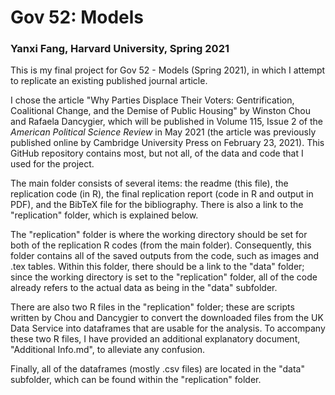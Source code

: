 # Gov 52: Models
### Yanxi Fang, Harvard University, Spring 2021

This is my final project for Gov 52 - Models (Spring 2021), in which I attempt to replicate an existing published journal article.

I chose the article "Why Parties Displace Their Voters: Gentrification, Coalitional Change, and the Demise of Public Housing" by Winston Chou and Rafaela Dancygier, which will be published in Volume 115, Issue 2 of the *American Political Science Review* in May 2021 (the article was previously published online by Cambridge University Press on February 23, 2021). This GitHub repository contains most, but not all, of the data and code that I used for the project.

The main folder consists of several items: the readme (this file), the replication code (in R), the final replication report (code in R and output in PDF), and the BibTeX file for the bibliography. There is also a link to the "replication" folder, which is explained below.

The "replication" folder is where the working directory should be set for both of the replication R codes (from the main folder). Consequently, this folder contains all of the saved outputs from the code, such as images and .tex tables. Within this folder, there should be a link to the "data" folder; since the working directory is set to the "replication" folder, all of the code already refers to the actual data as being in the "data" subfolder.

There are also two R files in the "replication" folder; these are scripts written by Chou and Dancygier to convert the downloaded files from the UK Data Service into dataframes that are usable for the analysis. To accompany these two R files, I have provided an additional explanatory document, "Additional Info.md", to alleviate any confusion.

Finally, all of the dataframes (mostly .csv files) are located in the "data" subfolder, which can be found within the "replication" folder.
